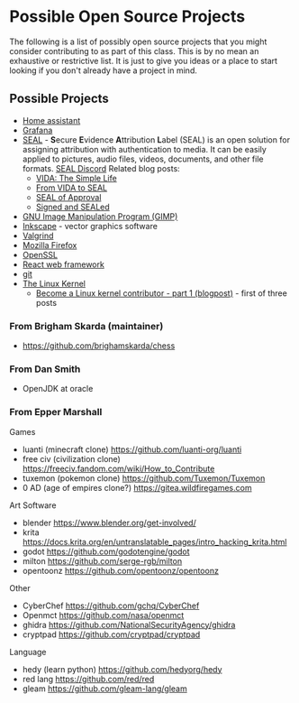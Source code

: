 # Possible Open Source Projects 
The following is a list of possibly open source projects that you might consider contributing to as part of this class.  This is by no mean an exhaustive or restrictive list.  It is just to give you ideas or a place to start looking if you don't already have a project in mind.

## Possible Projects
* [Home assistant](https://www.home-assistant.io/integrations/)
* [Grafana](https://grafana.com/docs/grafana/latest/developers/contribute/)
* [SEAL](https://signmydata.com/?about) - **S**ecure **E**vidence **A**ttribution **L**abel (SEAL) is an open solution for assigning attribution with authentication to media. It can be easily applied to pictures, audio files, videos, documents, and other file formats. [SEAL Discord](https://discord.gg/qWt4krtTPD) Related blog posts:
  * [VIDA: The Simple Life](https://www.hackerfactor.com/blog/index.php?/archives/1028-VIDA-The-Simple-Life.html)
  * [From VIDA to SEAL](https://www.hackerfactor.com/blog/index.php?/archives/1044-From-VIDA-to-SEAL.html)
  * [SEAL of Approval](https://www.hackerfactor.com/blog/index.php?/archives/1049-SEAL-of-Approval.html)
  * [Signed and SEALed](https://www.hackerfactor.com/blog/index.php?/archives/1050-Signed-and-SEALed.html)
* [GNU Image Manipulation Program (GIMP)](https://www.gimp.org/)
* [Inkscape](https://inkscape.org/) - vector graphics software
* [Valgrind](https://valgrind.org/)
* [Mozilla Firefox](https://mozilla.org)
* [OpenSSL](https://github.com/openssl/openssl)
* [React web framework](https://react.dev/)
* [git](https://git-scm.com/)
* [The Linux Kernel](https://github.com/torvalds/linux)
  * [Become a Linux kernel contributor - part 1 (blogpost)](https://hackerbikepacker.com/kernel-contributor-1) - first of three posts

### From Brigham Skarda (maintainer)

* https://github.com/brighamskarda/chess

### From Dan Smith

* OpenJDK at oracle

### From Epper Marshall

Games

* luanti (minecraft clone) https://github.com/luanti-org/luanti
* free civ (civilization clone) https://freeciv.fandom.com/wiki/How_to_Contribute
* tuxemon (pokemon clone) https://github.com/Tuxemon/Tuxemon
* 0 AD (age of empires clone?) https://gitea.wildfiregames.com

Art Software

* blender https://www.blender.org/get-involved/
* krita https://docs.krita.org/en/untranslatable_pages/intro_hacking_krita.html
* godot https://github.com/godotengine/godot
* milton https://github.com/serge-rgb/milton
* opentoonz https://github.com/opentoonz/opentoonz

Other

* CyberChef https://github.com/gchq/CyberChef
* Openmct https://github.com/nasa/openmct
* ghidra https://github.com/NationalSecurityAgency/ghidra
* cryptpad https://github.com/cryptpad/cryptpad

Language

* hedy (learn python) https://github.com/hedyorg/hedy
* red lang https://github.com/red/red
* gleam https://github.com/gleam-lang/gleam